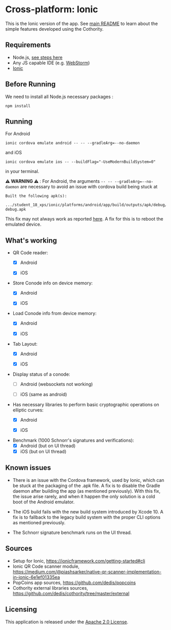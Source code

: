 #  Cross-platform: Ionic

This is the Ionic version of the app. See [main README](https://github.com/dedis/student_18_xps/blob/master/README.md) to learn about the simple features developed using the Cothority.

## Requirements
 - Node.js, [see steps here](https://nodejs.org/en/download/)
 - Any JS capable IDE (e.g. [WebStorm](https://www.jetbrains.com/webstorm/))
 - [Ionic](https://ionicframework.com/getting-started#cli)

## Before Running
We need to install all Node.js necessary packages :
```shell
npm install
```

## Running

For Android
``` shell
ionic cordova emulate android -- -- --gradleArg=--no-daemon
```
and iOS
``` shell
ionic cordova emulate ios -- --buildFlag="-UseModernBuildSystem=0"
```
in your terminal.

 **⚠ WARNING ⚠** : For Android, the arguments ```-- -- --gradleArg=--no-daemon``` are necessary to avoid an issue with cordova build being stuck at
``` shell
Built the following apk(s):
	.../student_18_xps/ionic/platforms/android/app/build/outputs/apk/debug/app-debug.apk
```

  This fix may not always work as reported [here](https://github.com/Microsoft/vsts-cordova-tasks/issues/85). A fix for this is to reboot the emulated device.

## What's working
 - QR Code reader:
   - [x] Android
   - [x] iOS


 - Store Conode info on device memory:
   - [x] Android
   - [x] iOS


 - Load Conode info from device memory:
   - [x] Android
   - [x] iOS


 - Tab Layout:
   - [x] Android
   - [x] iOS


 - Display status of a conode:
   - [ ] Android (websockets not working)
   - [ ] iOS (same as android)


 - Has necessary libraries to perform basic cryptographic operations on elliptic curves:
   - [x] Android
   - [x] iOS


 - Benchmark (1000 Schnorr's signatures and verifications):
   - [x] Android (but on UI thread)
   - [x] iOS (but on UI thread)

## Known issues
 - There is an issue with the Cordova framework, used by Ionic, which can be stuck at the packaging of the .apk file. A fix is to disable the Gradle daemon after building the app (as mentioned previously). With this fix, the issue arise rarely, and when it happen the only solution is a cold boot of the Android emulator.

 - The iOS build fails with the new build system introduced by Xcode 10. A fix is to fallback to the legacy build system with the proper CLI options as mentioned previously.

 - The Schnorr signature benchmark runs on the UI thread.

## Sources
 - Setup for Ionic, https://ionicframework.com/getting-started#cli
 - Ionic QR Code scanner module, https://medium.com/@piashsarker/native-qr-scanner-implementation-in-ionic-6e1ef01335ea
 - PopCoins app sources, https://github.com/dedis/popcoins
 - Cothority external libraries sources, https://github.com/dedis/cothority/tree/master/external

## Licensing
This application is released under the [Apache 2.0 License](https://github.com/dedis/student_18_xps/blob/master/ionic/LICENSE).
